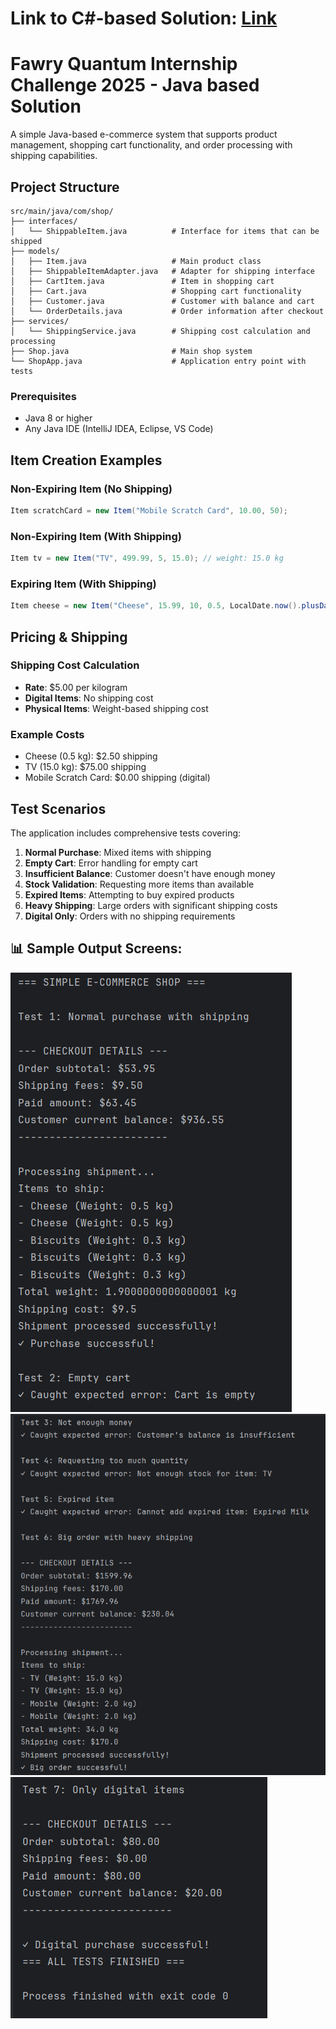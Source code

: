 # Link to C#-based Solution: [Link](https://github.com/Ahmed-Ramadan-Ahmed/Fawry-Challenge-E-Commerce-System)
# Fawry Quantum Internship Challenge 2025 - Java based Solution

A simple Java-based e-commerce system that supports product management, shopping cart functionality, and order processing with shipping capabilities.

## Project Structure

```
src/main/java/com/shop/
├── interfaces/
│   └── ShippableItem.java          # Interface for items that can be shipped
├── models/
│   ├── Item.java                   # Main product class
│   ├── ShippableItemAdapter.java   # Adapter for shipping interface
│   ├── CartItem.java               # Item in shopping cart
│   ├── Cart.java                   # Shopping cart functionality
│   ├── Customer.java               # Customer with balance and cart
│   └── OrderDetails.java           # Order information after checkout
├── services/
│   └── ShippingService.java        # Shipping cost calculation and processing
├── Shop.java                       # Main shop system
└── ShopApp.java                    # Application entry point with tests
```

### Prerequisites
- Java 8 or higher
- Any Java IDE (IntelliJ IDEA, Eclipse, VS Code)

## Item Creation Examples

### Non-Expiring Item (No Shipping)
```java
Item scratchCard = new Item("Mobile Scratch Card", 10.00, 50);
```

### Non-Expiring Item (With Shipping)
```java
Item tv = new Item("TV", 499.99, 5, 15.0); // weight: 15.0 kg
```

### Expiring Item (With Shipping)
```java
Item cheese = new Item("Cheese", 15.99, 10, 0.5, LocalDate.now().plusDays(7));
```

## Pricing & Shipping

### Shipping Cost Calculation
- **Rate**: $5.00 per kilogram
- **Digital Items**: No shipping cost
- **Physical Items**: Weight-based shipping cost

### Example Costs
- Cheese (0.5 kg): $2.50 shipping
- TV (15.0 kg): $75.00 shipping
- Mobile Scratch Card: $0.00 shipping (digital)

## Test Scenarios

The application includes comprehensive tests covering:

1. **Normal Purchase**: Mixed items with shipping
2. **Empty Cart**: Error handling for empty cart
3. **Insufficient Balance**: Customer doesn't have enough money
4. **Stock Validation**: Requesting more items than available
5. **Expired Items**: Attempting to buy expired products
6. **Heavy Shipping**: Large orders with significant shipping costs
7. **Digital Only**: Orders with no shipping requirements

## 📊 Sample Output Screens:
![Screen 1](https://github.com/Ahmed-Ramadan-Ahmed/Fawry-Challenge-E-Commerce-System-Java/blob/main/Screen%201.png?raw=true)
![Screen 2](https://github.com/Ahmed-Ramadan-Ahmed/Fawry-Challenge-E-Commerce-System-Java/blob/main/Screen%202.png?raw=true)
![Screen 2](https://github.com/Ahmed-Ramadan-Ahmed/Fawry-Challenge-E-Commerce-System-Java/blob/main/Screen%203.png?raw=true)

